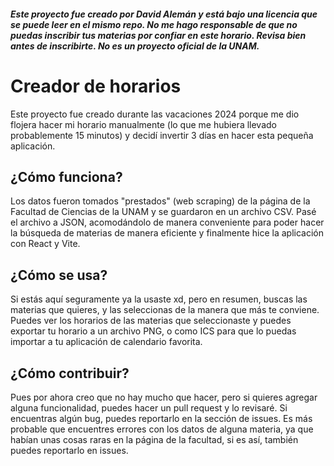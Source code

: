 ##### **_Este proyecto fue creado por David Alemán y está bajo una licencia que se puede leer en el mismo repo. No me hago responsable de que no puedas inscribir tus materias por confiar en este horario. Revisa bien antes de inscribirte. No es un proyecto oficial de la UNAM._**
# Creador de horarios

Este proyecto fue creado durante las vacaciones 2024 porque me dio flojera hacer mi horario manualmente (lo que me hubiera llevado probablemente 15 minutos) y decidí invertir 3 días en hacer esta pequeña aplicación.

## ¿Cómo funciona?

Los datos fueron tomados "prestados" (web scraping) de la página de la Facultad de Ciencias de la UNAM y se guardaron en un archivo CSV. Pasé el archivo a JSON, acomodándolo de manera conveniente para poder hacer la búsqueda de materias de manera eficiente y finalmente hice la aplicación con React y Vite.

## ¿Cómo se usa?

Si estás aquí seguramente ya la usaste xd, pero en resumen, buscas las materias que quieres, y las seleccionas de la manera que más te conviene. Puedes ver los horarios de las materias que seleccionaste y puedes exportar tu horario a un archivo PNG, o como ICS para que lo puedas importar a tu aplicación de calendario favorita.

## ¿Cómo contribuir?

Pues por ahora creo que no hay mucho que hacer, pero si quieres agregar alguna funcionalidad, puedes hacer un pull request y lo revisaré. Si encuentras algún bug, puedes reportarlo en la sección de issues. Es más probable que encuentres errores con los datos de alguna materia, ya que habían unas cosas raras en la página de la facultad, si es así, también puedes reportarlo en issues.
